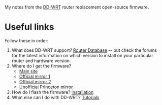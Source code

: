 My notes from the [DD-WRT](https://dd-wrt.com) router replacement open-source firmware.

# Useful links

Follow these in order:

  1. What does DD-WRT support? [Router Database](http://www.dd-wrt.com/site/support/router-database) -- but check the forums for the latest information on which version to install on your particular router and hardware version.
  1. Where do I get the firmware? 
      * [Main site](https://dd-wrt.com/support/other-downloads/?path=betas/)
      * [Official mirror 1](https://download1.dd-wrt.com/dd-wrtv2/downloads/betas/)
      * [Official mirror 2](https://ftp.dd-wrt.com/dd-wrtv2/downloads/betas/)
      * [Unofficial Princeton mirror](https://mirror.math.princeton.edu/pub/ddwrt/betas/)
  3. How do I flash the firmware? [Installation](https://forum.dd-wrt.com/wiki/index.php/Installation)
  4. What else can I do with DD-WRT? [Tutorials](https://forum.dd-wrt.com/wiki/index.php/Tutorials)
   

